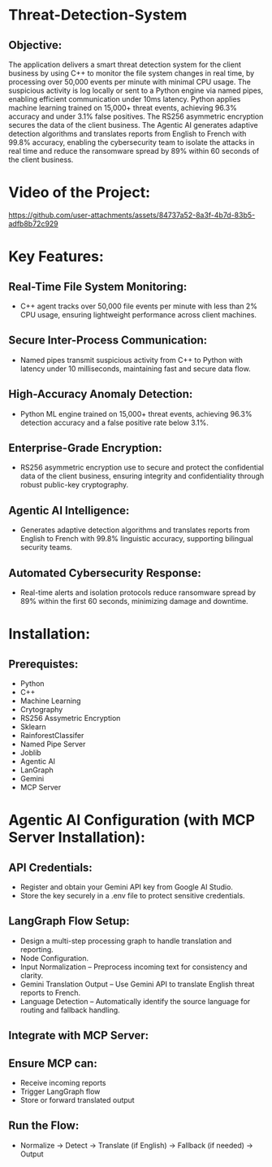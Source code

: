 # Threat-Detection-System

## Objective:

The application delivers a smart threat detection system for the client business by using C++ to monitor the file system changes in real time, by processing over 50,000 events per minute with minimal CPU usage. The suspicious activity is log locally or sent to a Python engine via named pipes, enabling efficient communication under 10ms latency. Python applies machine learning trained on 15,000+ threat events, achieving 96.3% accuracy and under 3.1% false positives. The RS256 asymmetric encryption secures the data of the client business. The Agentic AI generates adaptive detection algorithms and translates reports from English to French with 99.8% accuracy, enabling the cybersecurity team to isolate the attacks in real time and reduce the ransomware spread by 89% within 60 seconds of the client business.

# Video of the Project:

https://github.com/user-attachments/assets/84737a52-8a3f-4b7d-83b5-adfb8b72c929

# Key Features:

## Real-Time File System Monitoring:

- C++ agent tracks over 50,000 file events per minute with less than 2% CPU usage, ensuring lightweight performance across client machines.

## Secure Inter-Process Communication:

- Named pipes transmit suspicious activity from C++ to Python with latency under 10 milliseconds, maintaining fast and secure data flow.

## High-Accuracy Anomaly Detection:

- Python ML engine trained on 15,000+ threat events, achieving 96.3% detection accuracy and a false positive rate below 3.1%.

## Enterprise-Grade Encryption:

- RS256 asymmetric encryption use to secure and protect the confidential data of the client business, ensuring integrity and confidentiality through robust public-key cryptography.

## Agentic AI Intelligence:

- Generates adaptive detection algorithms and translates reports from English to French with 99.8% linguistic accuracy, supporting bilingual security teams.

## Automated Cybersecurity Response:

- Real-time alerts and isolation protocols reduce ransomware spread by 89% within the first 60 seconds, minimizing damage and downtime.

# Installation:

## Prerequistes:

- Python
- C++
- Machine Learning
- Crytography
- RS256 Assymetric Encryption
- Sklearn
- RainforestClassifer
- Named Pipe Server
- Joblib
- Agentic AI
- LanGraph
- Gemini
- MCP Server

# Agentic AI Configuration (with MCP Server Installation):

## API Credentials:

- Register and obtain your Gemini API key from Google AI Studio.
- Store the key securely in a .env file to protect sensitive credentials.
  
## LangGraph Flow Setup:

- Design a multi-step processing graph to handle translation and reporting.
- Node Configuration.
- Input Normalization – Preprocess incoming text for consistency and clarity.
- Gemini Translation Output – Use Gemini API to translate English threat reports to French.
- Language Detection – Automatically identify the source language for routing and fallback handling.

## Integrate with MCP Server:

## Ensure MCP can:

- Receive incoming reports
- Trigger LangGraph flow
- Store or forward translated output

## Run the Flow:

- Normalize → Detect → Translate (if English) → Fallback (if needed) → Output





